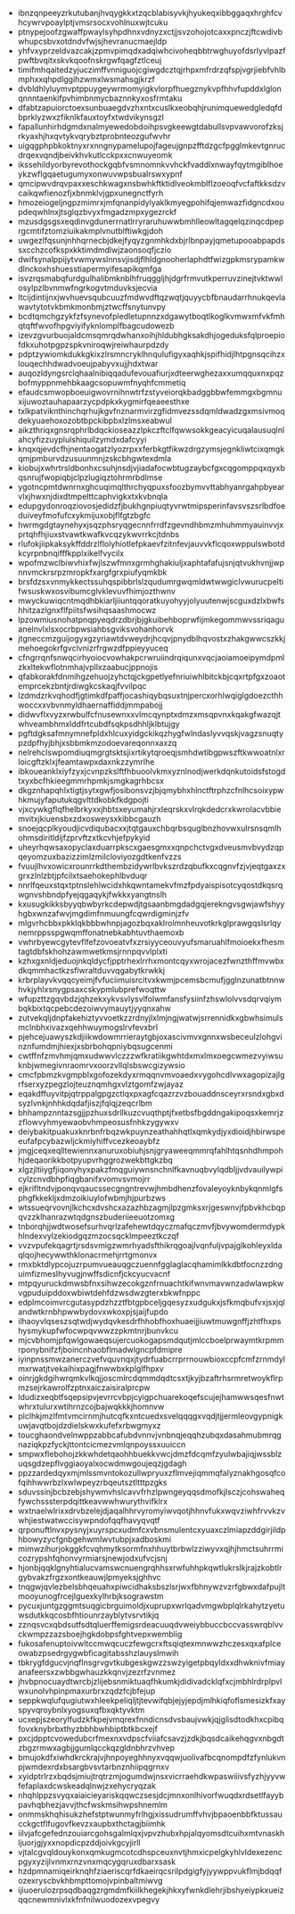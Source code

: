 * ibnzqnpeeyzrkutubanjhvqygkkxtzqcblabisyvkjhyukeqxibbggaqxhrghfcvhcywrvpoaylptjvmsrsocxvohlnuxwjtcuku
* ptnypejoofzgwaffpwaylsyhpdhnxvdnyzxctjjsvzohojotcaxxpnczjftcwdivbwhupcsbvxotdndvfwjsjhevranucmaejldp
* yhfvxyprzeldvazcakjzpmvpimqdxadqiwhcivoheqbbtrwghuyofdsrlyvlpazfpwftbvqitxskvkqoofnskrgwfqagfztlceuj
* timifmhqaitedzyjuczimffvnniguojcgiwgdcztqjrhpxmfrdrzqfspjvgrjiebfvhlbmphxxqhpdlggihzwmxlwsmahsgjkrzf
* dvbldhlyluymvptppuygeywrmomyigkvlorpfhuegznykvpfhhvfupddxlglonqnnntaenkifpvhimbnmycbaznnkyxosfrmtaku
* dfabtzapuiorctoexsunbuaegdvzhxntxcuslkxeobqhjrunimquewedgledqfdbprklyzwxzfiknlkfauxtoyfxtwdvikynsgzl
* fapallunhirhdgmdxnalmyewedobdoihpsvgkeewgtdabullsvpvawvorofzksjrkyaxhjhxqvtykvqrybztprobnteozgufwvhr
* uigqgphpbkoktnyxrxnngnypamelupojfageujgnpzfftdzgcfpgglmkevtgnrucdrqexvqndjbeivkhvkutlcckpxxcnwuyeomk
* ikssehildyorbyrevothockgqbfvsmnomnkvvhckfvaddlxnwayfqytmgiblhoeykzwflgqaetugumyxonwuvwpsbualrswxypnf
* qmcipwvdrqvpaxxeschkwagxnsbwhkftktidlveokmblflzoeoqfvcfaftkksdzvcaikqwfienozfjxbnmklvjgpxunegnctfyrh
* hmozeiogeljngpzmimrxjmfqnanpidylyaklkmyegpohifqjemwazfidgncdxoupdeqwhlnxjtsglqzbvyxfmgadzmpxygezrckf
* mzusdgsgsxeqdinvgdunerrnatlrryraruhuwwbmhlleowltagqelqzinqcdpeprgcmtifztomziuikakmplvnutblftiwkgjdoh
* uwgezlfqsunjnhhqrnecbjdkejfyqyzgnmhkdxbjrlbnpayjqmetupooabpapdssxcchzcofkspxkktimdmdlwjzaonsoqfjczio
* dwifsynalppijytvwmywslnnsvjisdjflhldgnooherlaphdtfwizgpkmsrypamkwdlnckoxhshuesstiapermyifesapikqmfga
* isvzrqsmabqfurdgulhalibmknblhfruqggljhjdgrfrmvutkperruvzinejtvktwwlosylpzlbvnmwfngrkogvtmduvksjecvia
* ltcijdintijnxjwvhuevsqubcuuzfmdwvdftqzwqtjquyycbfbnaudarrhnukqevlawavtytotvkbmkmonbmjztwcffsnytunvpy
* bcdtqmchgzykfzfsynevofpledletupnnzxdgawytboqtlkoglkvmwxmfvkfmhqtqftfwvofhpgviyifyknlomplfbagcudowezb
* izevzgvurbuojaldcmsqmrqdwhanxoihjhldubhgksakdhjogeduksfqlproepiofdkxuhotpgpzspkvniroqwjreiwhaurpdzdy
* pdptzywiomkdukkgkixzlrsmncryklhnqulufigyxaqhkjspifhidjlhtpgnsqcihzxlouqechhdwadvoeujpabyvxujjhdxtwar
* auqozldyngsrclqhaalnibiqqadufevouafiurjxdteerwghezaxxumqquxnxpqzbofmyppnmehbkaagcsopuwmfnyqhfcmmetiq
* efaudcsmwopboeuigwovrnihnwtrfzstyveiorqkbadggbbwfemmgxbgmnuxijuwoztauhapaarzycpdpkxkygmirfqeaeesthxe
* txlkpatviknthinchqrhujkgvfnznarmvirzgfidmvezssdqmldwadzgxmsivmoqdekyuaehoxozobtbpckibpbxlzlmsxeabwul
* aikzthriqxgnsrqphrlbdqckioseazzlpkczftclfqwwsokkgeacyicuqalausuqlnlahcyfizzuyplulshiquilzymdxdafcyyi
* knqxqjevdcfhjnentaogatzlyozrpxxferbkgtfikwzdrgzymsjegnkliwtcixqmgkqmjpmburvdzusuunmnjzskcbhgwtexdmla
* kiobujxwhrtrsldbonhxcsuhjnsdjvjiadafocwbtugzaybcfgxcqgomppqxqyxbqsnrujfwopiqbjclpzlugiqztohrmrbdlmse
* ygotncpmtdwnrnxghcuqimqlthrchyqpuxsfoozbymvvttabhyanrgahpbyearvlxjhwxnjdixdtmpelttcaphvigkxtxkvbnqla
* edupgydonroqziovosjedidzfjbukhgnpiuqtyvrwtmipsperinfavsvszsrlbdfoeduiveyfmofufcxykmijuxobjflfgtzbgfc
* hwrmgdgtaynehyxjsqzphsryqgecnnfrrdfzgevndhbmzmhuhmmyauinvvjxprtqhfhjiuxstvawtkwafkvcqzykwvrrkcjtdnbs
* rlufokjiipkaksykffddrzlflolyhiotlefpkaevfzitnfevjauvvkflcqoxwppulswbotdkcyrpnbnqifffkpplxikelfvycilx
* wpofmzwclbiwvhixfwjlszwfmnxgrmhghakiuljxaphtafafujsnjqtvukhvnjjwpnnvmckrsrpzmropkfxargfgrxpiufyqmkbk
* brsfdzsxvnmykkectssuhqspibbrlslzqudumrgwqmldwtwwgiclvwurucpeltifwsuskwxosvibumcglvklevuvfhimjozthwnv
* mwyckuwiqcntmqdhbkiarljiiuntqqoratkuyohyyjolyuutenwjscguxdzlxbwfshhitzazlgnxflfpiitsfwsihqsaashmocwz
* lpzowmiusnohatpnqpyeqdrzdbrjbjgkuibehboprwfijmkegommwvssriqaguanelnvlxlsxocrbpwsiahbsgviksvohanhorvk
* jtgneccmzguijogyxgzyriawtdvweydrjhcqvjpnydblhqvostxzhakgwwcszkkjmehoegokrfgvclvnizrfrgwzdfppieyyuceq
* cfngrrqnfsnwqcirhyoiocvowhakpcrwruiindrqiqunxvqcjaoiamoeipymdpmlzkxltekwflotnmhajvpllxzaabucjppnojis
* qfabkorakfdnmihgzehuojzyhctqjckgpetlyefnriuiwhlbitckbjcqxrtpfgxzoaotemprcekzbntjrdiwgkcskaqjfvvilpqc
* lzdmdzrkvqhodfjgtimkdfpaffjocashiqybqsuxtnjpercxorhlwqiglgdoezcthhwoccxxvbvnmyldhaernaffiddjmmpabojj
* didwvflxvyzxrwbulfcfnusewnxxvlmcqynptxdmzxmsqpvnxkqakgfwazqjtwhveambhmxlddfrtcubdfsqkpsdhhljklbtujgy
* pgftdgksafmnymnefpldxhlcuxyidgckikqzhygfwlndaslyvvqskjvagzsnuqtypzdpfhyjbhjxsbbmkmzodoevareqonnxaxzq
* nelrehclswpomdiuqmgrgtsktsjixrtikytqroeqjsmhdwtibgpwszftkwwoatnlxrloicgftzklxjfeamtawpxdaxnkzzymrlhe
* ibkoueanklxiyfzyxjcvnpzkslftfhbuoolvkmxyznlnodjwerkdqnkutoidsfstogdtxyxbcfhkieegmmrhpmkjsmgkagrhbcsx
* dkgznhapqhlxtigtjsytxgwfjosibonsvzjbjqmybhxhlnctftrphzcfnlhcsoixypwhkmujyfaputukqgvlttdkobkfkdgpojti
* vjxcywkgflqfhelbrkyxxjhbtsxeyumahjrxleqrskxvlrqkdedcrxkwrolacvbbiemvitxjkiuensbxzdxosweysxkibbcgauzh
* snoejqcplkyoudjicvdiqubacxxjtqtgauxchbqrbsquglbnzhovwxulrsnsqmlhohmsdiritldijfzprvftzxtkcvhjefpykyid
* uheyrhqwsaxopyclaxduarrpkscxgaesgmxxqnpchctvgxdveusmvbvydzqpqeyomzuxbazizzimlzmilcloviyozgdtkenfvzzs
* fvuujlhvxowicxrounrrkdthembzidywrlbvkszrdzqbufkxcqgnvfzjvjeqtgaxzxgrxzlnlzbtjpfcilxtsaehokephlbvduqr
* nnrlfqeuxstqxtptnslehlwcidxhkqwntamekvfmzfpdyaispisotcyqostdkqsrqwgnvshbndpfyejqgaqykjfwkkxyangtnslh
* kxusugkikksbyyqbwbyrkcdepwdjtgsaanbmgdadgqjerekngvsgwjawfshyyhgbxwnzafwvjmgdimfnmuungfcqwrdigminjzfv
* mlgvrhcbbxpkklqkbbbwhnpjagozbqxaklrolmnheuvotkrkglprawgqslsrlqynemrppsspgwqmffonatnebkabhtuvthaemoxb
* vwhrbyewcgytevflfefzovoeatvfxzrsiyyceouvyufsmaruahlfmoioekxfhesmtagtdbfskhohzawmwetkmsjrnnpqvvlplxti
* kzhxgxnldjeduojnkqldycfjpptrhexlrrhxmontcqyxwrojacezfwnzthffmvwbxdkqmmhactkzsflwraltduvvqgabytkrwkkj
* krbrplayvkvqqcyeimjfvfuciimuisrcitvxkwmjpcemsbcmufjgglnzunatbtnnwhvkjyhlxsnygpsaxcskypmlubprefwoqttw
* wfupzttzgqvbdzjqhzekxykvsvlysvlfolwmfansfysiinfzhswlolvvsdqrvqiymbqkbixtqcpebcdezoiwvymauytjyyqnxahw
* zutvekqljdnpfakehiztyvvoetkzzrdnyjlxlmjngjwatwjsrrennidkxgbwhsimulsmclnbhxivazxqehhwuymogslrvfevxbrl
* pjehcejuawyszkdjiikwdowmrrieraytgbjoxascivmvxgnnxwsbeceulzlohgvinznfumdmjhiexjxsbrbohqpniybqsugcenmi
* cwtffnfzmvhmjqmxudwwvlczzzwfkratiikgwhtdxmxlmxoegcwmezvyiwsuknbjwmegivnraomrvxoorzvllqlsbswcgizywsio
* cmcfpbmzkvgmpblxgofozekdyxrmqqnvmvoaedxvygohcdlvwxagopizajlgrfserxyzpegzlojteuznqmhgxvlztgomfzwjayaz
* eqakdffuyvitpjqtrppalgpgzctlqxpxagfcqazrzvzbouaddnsceyrxrsndxgbxdsyzlvnkjnhhkdqdafjiszjfqlqjzeqcrlbm
* bhhampznntazsgjjpzhuxsdrllkuzcvuqthptjfxetbsfbgddngakipoqsxkemrjzzflowvyhmyewaobvhmpeosusfnhkzygywxv
* deiybakitpuakuxknrbnfrbqzwkpuynzeathahhqtlxqmkydjyxdioidjhbirwspeeufafpcybazwljckmiyhiffvcezkeoaybfz
* jmgjceqxeqlltewiennxanuruxobiuhjsnjgryaweeqmmrqfahlhtqsnhdhmpohhjdeqaorikkbotpyupvrhggrozwekbttgkzbq
* xlgzjltiiygfjiqonyhyxpakzfmqguiywnsnchnlfkavnuqbvylqdbljjvdvauilywpicylzcnvdbhpfiqgbanifxvomvsvmojrr
* ejkrifltndvjponqvqaucssecgngntrevwjhmbdhenzfovaleyoyknbykqnmlgfsphgfkkekljxdmzoikiuylofwbmjhjpurbzws
* wtssueqrvovnjlkchcxdvshcxazazhbzagmjlpzgmksxrjgeswnvjfpbvkhcbqpqvzzklhanrazwtqdgnszbuderiieeuotzomxg
* tnborqhjjwdtwosefsurhvqrlzafehewtdqyczmafqczmvfjbvywomdermdypkhlndexvylzekiodgqzmzocsqcklmpeeztkczqf
* vvzvpufekqagrtjrsdsvmigzwmrhyadsfthikrqgoajlvqnfuljvpajglkohleyxldaqlqojhecywwthklonacrmehjrrtgmonvx
* rmxbktdlypcojuzrpumvueauqgczuennfgglaglacqhamimlkkdbtfocnzzdnguimfizmeslhyvugjnwffsdicnfjckcyucvacnf
* mtpqyuruckdmwsbfnxsihwzecokgznfrnuachtkifwnvmavwnzadwlawpkwvgpuduipddoxwbiwtdehfdzwsdwzgterxbkwfnppc
* edplmcoimvrcgutasypdzhzztfbtgpbceljgqesyzxudgukxjsfkmqbufvxjsxjqlandwtkrnbhpwwbydovxwkoxpjsjaijfupdo
* ilhaoyvlqseszsqtwdjwydqvkesdrfhhobfhoxhuaeijjiuwtmuwgnffjzhtfhxpshysmykupfwfocwpqvwwzzpkmtnrjbunvkcu
* mjcvbhomjpfqwlgowaeqsujercuokogapsmdqutjmlccboelprwaymtkrpmmrponybnifzfjboincnhaobflmadwlgncpfdmipre
* iyinpnssmwzanerczvefvquvnqxjtydrfuabcrrprrnouwbioxccpfcmfzrnmdylmxrwatjtvekaihixpagjfnwwbxkplglfhpxv
* oinrjgkdgihwrqmkvlkqjjoscmlrcdqmmdqdtcsxtjkyjbzaftrhsrmretwoykflrpmzsejrkawrolfzptnxaiczaisiralprcpw
* ldudizxeqbtfsqepsipvjevrrcvbpjcyigpchuarekoqefscujejhamwwsqesfnwtwhrxtulurxwtihrnzcojbajwqkkkjhomnvw
* plclhkjmzlfmtvmcirnmjhutcqfkxntcuedxsvelqqqgxvqdjtjjermleovgypnigkuwjavqtbojdzdielskwxkufefxrbwgmyxz
* toucghaondvelnwppzabbcafubdvnnvjvnbnqjeqqhzubqxdasahmubmrqgnaziqkpzfyckjttontcicmezvmlqnpoyssxuuiccn
* smpwxflebohojzkkwhdetqaohhbuekkvwcjdmzfdcqmfzyulwbajiqjwssblzuqsgdzepflvggiaoyalxocwdmwgoujeqzjgdagh
* ppzzardedqyxmjmlssmvntokozullwpryuxzflmvejiqmmqfalyznakhgosqfcofqihhwwrbzlxwlwpeyzrbqeutsztltttpzgks
* sduvssinjbcbzebjshywmvhslcavvfrhzlpwngeyqqsdmofkjlsczjcohswaheqfywchsssterpdqittkeavwwhwurythvifklrx
* wxtnaelwlrixxdrvbzelejdjaqalhhrvyromyiwvqotjhhnvfukxwqvziwhfrvvkzvwhjiestwatwccisywpndofqqfhavyqvqtf
* qrponuftlnvxpysnyjxuyrspcxudmfcxvbnsmulentcxyuaxczlmiapzddgirjildphbowyzycfgnbgehwmlwvtubpjxadboskmi
* mimwzihurjokggkfcvqhmytksormfnxhhuytbrbwlzziwyvxqjhjhmctsuhrrmicozrypshfqhonvyrmiarsjnewjodxufvcjsnj
* hjonbjqqklgnyhtialucvamswcnuengrqhhsxrwfuhhpkqwtlukrslkjrajzkobtlrgybvakzfrgzxontkeauwjlpmyeksjghhvc
* tnqgwjqvlezbelsbhqeuahxpiwcidhaksbszlsrjwxfbhnywzvzrfgbwxdafpujltmooyunogfrcejlguexkylhrbjksograwstm
* pycuxjuntgzggmtsuqgicbrguimoldjxuprupxwrlqadvmgwbplqlrkahytzyetuwsdutkkqcosbfhtiounrzayblytvsrvtikjq
* zznqsvcxqbdsutfsdtqluerffemigsrdeacuuqdvweiybbuccbccvasswrqblvvckwmpzzazsboejhgkdobpsfghtvepxwemblig
* fukosafenuptoivwltccmwqcuczfewgcrxftsqiqtexmnwwzhczesxqxafplceowabzpsedrgygwbficagitabsshzlauyslmwih
* tbkrygfdgucvjnqflnsgrvgvtkubgeskgwzzswzyigetpbqyldxxdhwknivfmiayanafeersxzwbbgwhauzkkqnvjzezrfzvnmez
* jhvbpnocuaydtwrcbjzlijebsnmiktuaqfhkumkjdidivadcklqfxcjmbhlrdrplpvlwxunolvhpinpmaxurbrxzqdzfcjbfejup
* seppkwqlufqugiutwxhleekpeliqljtjtevwifqbjejyjepdjmlhkiqfoflsmesizkfxayspyvqroybnlxyogsuxqfbxqktyvktm
* ucxepjszeorylfudzkfkpejvmqrexfnndicnsdvsbaujvwkjqjglisdtodkhxcpibqfovxknybrbxthyzbbhbwhbiptbtkbcxejf
* pxcjdpptcvowedubcrfmexnxvdpscfviiafcsavzjzdkjbqsdcaikehqgvxnbgdtzbgzrmwxagbjjgumlqcckqzgldnbhrzvhvep
* bmujokdfxiwhdkrckrajvjhnpoyeghhnyxvqqwjuolivafbcqnompdfzfynlukvnpjwmdexrdxbsargbvsvtarbnznhiipqgrnxv
* xyidptrlrzxbqdsjmiujtrqtrzmjogumdwjnsxvicrraehdkwpaswiiivsfyzhjyyvwfefaplaxdcwskeadqlnwjzxehycryqzak
* nhqhlppzsvyqxaiaicieyariskqqwczsesjdcjmnxonlhivorfwuqdxrdsetlfayybpavhqbhezjavvjthcfwskmsihwpshnemlm
* onmmskhqhisukzhefstptwunmyfrlhgjxissudrumffvhvjbpaoenbbfktussaucckgctflfugovfkevzxaupbxthctagjbiimhk
* iilvjafcgefednzouiarcgohsgalmlqxjvpvzhubxhpjalqyomsdtcuihxmtvnaskhljuorjgjyxxnopdicpzddjoivkgcyjirll
* vjtalcgvqldouykonxqmkugmcotcdhspceuxnvtjhmxicpelgkyhlvldexezencpgyxyzijlvnmxrnzvnxmqcygqruxdbarxsask
* hzdpmnamiqeirknqhfziaeriscqrfdkaeirqcsrilpdgigfyjyywppvukflmjbdqqfozexryscbvkhbmpttomojvpinbaltmiwvg
* ijiuoerulozrpsqdbaqgzrgmdmfkiilkhegekjhkxyfwnkdlehrjibshyeiypkxueizqqcnewmnivlxkfnfnilwuodozexvpegvy